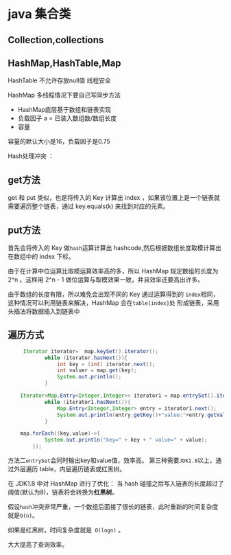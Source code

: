 # java 集合类
## Collection,collections
## HashMap,HashTable,Map
HashTable 不允许存放null值 线程安全
 
HashMap 多线程情况下要自己写同步方法 

- HashMap底层基于数组和链表实现
- 负载因子 a = 已装入数组数/数组长度
- 容量

容量的默认大小是16，负载因子是0.75

Hash处理冲突 ： 

## get方法
get 和 put 类似，也是将传入的 Key 计算出 index ，如果该位置上是一个链表就需要遍历整个链表，通过 key.equals(k) 来找到对应的元素。
## put方法
首先会将传入的 Key 做`hash`运算计算出 hashcode,然后根据数组长度取模计算出在数组中的 index 下标。

由于在计算中位运算比取模运算效率高的多，所以 HashMap 规定数组的长度为
 2^n 。这样用 2^n - 1 做位运算与取模效果一致，并且效率还要高出许多。

由于数组的长度有限，所以难免会出现不同的 Key 通过运算得到的
 `index`相同，这种情况可以利用链表来解决，HashMap 会在`table[index]`处
 形成链表，采用头插法将数据插入到链表中
## 遍历方式
```java
     Iterator iterator=  map.keySet().iterator();
            while (iterator.hasNext()){
                int key = (int) iterator.next();
                int valuer = map.get(key);
                System.out.println();
            }
```
```java
    Iterator<Map.Entry<Integer,Integer>> iterator1 = map.entrySet().iterator();
            while (iterator1.hasNext()){
                Map.Entry<Integer,Integer> entry = iterator1.next();
                System.out.println(entry.getKey()+"value:"+entry.getValue());
            }
```
```java
    map.forEach((key,value)->{
            System.out.println("key=" + key + " value=" + value);
        });
```

方法二`entrySet`会同时输出key和value值，效率高。
第三种需要`JDK1.8`以上，通过外层遍历 table，内层遍历链表或红黑树。


在 JDK1.8 中对 HashMap 进行了优化： 当 hash 碰撞之后写入链表的长度超过了阈值(默认为8)，链表将会转换为**红黑树**。

假设`hash`冲突非常严重，一个数组后面接了很长的链表，此时重新的时间复杂度就是`O(n)`。

如果是红黑树，时间复杂度就是` O(logn)` 。

大大提高了查询效率。


